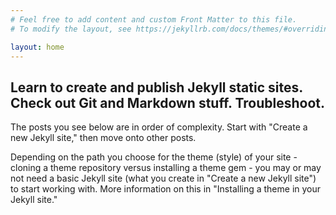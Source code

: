 ```yaml
---
# Feel free to add content and custom Front Matter to this file.
# To modify the layout, see https://jekyllrb.com/docs/themes/#overriding-theme-defaults

layout: home
---
```

## Learn to create and publish Jekyll static sites. Check out Git and Markdown stuff. Troubleshoot.

The posts you see below are in order of complexity. Start with "Create a new Jekyll site," then move onto other posts.

Depending on the path you choose for the theme (style) of your site - cloning a theme repository versus installing a theme gem - you may or may not need a basic Jekyll site (what you create in "Create a new Jekyll site") to start working with. More information on this in "Installing a theme in your Jekyll site."
